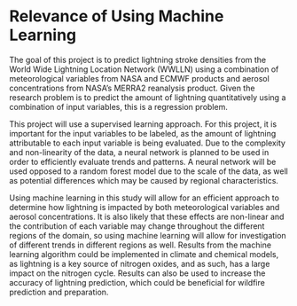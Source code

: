 # Relevance of Using Machine Learning
The goal of this project is to predict lightning stroke densities from the World Wide Lightning Location Network (WWLLN) using a combination of meteorological variables from NASA and ECMWF products and aerosol concentrations from NASA’s MERRA2 reanalysis product. Given the research problem is to predict the amount of lightning quantitatively using a combination of input variables, this is a regression problem. 

This project will use a supervised learning approach. For this project, it is important for the input variables to be labeled, as the amount of lightning attributable to each input variable is being evaluated. Due to the complexity and non-linearity of the data, a neural network is planned to be used in order to efficiently evaluate trends and patterns. A neural network will be used opposed to a random forest model due to the scale of the data, as well as potential differences which may be caused by regional characteristics.

Using machine learning in this study will allow for an efficient approach to determine how lightning is impacted by both meteorological variables and aerosol concentrations. It is also likely that these effects are non-linear and the contribution of each variable may change throughout the different regions of the domain, so using machine learning will allow for investigation of different trends in different regions as well. Results from the machine learning algorithm could be implemented in climate and chemical models, as lightning is a key source of nitrogen oxides, and as such, has a large impact on the nitrogen cycle. Results can also be used to increase the accuracy of lightning prediction, which could be beneficial for wildfire prediction and preparation. 
